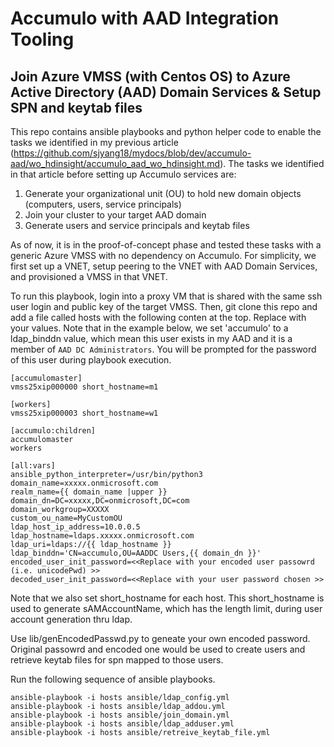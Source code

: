 # Accumulo with AAD Integration Tooling

## Join Azure VMSS (with Centos OS) to Azure Active Directory (AAD) Domain Services & Setup SPN and keytab files
This repo contains ansible playbooks and python helper code to enable the tasks we identified in my previous article (https://github.com/sjyang18/mydocs/blob/dev/accumulo-aad/wo_hdinsight/accumulo_aad_wo_hdinsight.md). The tasks we identified in that article before setting up Accumulo services are: 
1. Generate your organizational unit (OU) to hold new domain objects (computers, users, service principals) 
2. Join your cluster to your target AAD domain
3. Generate users and service principals and keytab files

As of now, it is in the proof-of-concept phase and tested these tasks with a generic Azure VMSS with no dependency on Accumulo. For simplicity, we first set up a VNET, setup peering to the VNET with AAD Domain Services, and provisioned a VMSS in that VNET. 

To run this playbook, login into a proxy VM that is shared with the same ssh user login and public key of the target VMSS. Then, git clone this repo and add a file called hosts with the following conten at the top. Replace with your values. Note that in the example below, we set 'accumulo' to a ldap_binddn value, which mean this user exists in my AAD and it is a member of `AAD DC Administrators`. You will be prompted for the password of this user during playbook execution.

```
[accumulomaster]
vmss25xip000000 short_hostname=m1

[workers]
vmss25xip000003 short_hostname=w1

[accumulo:children]
accumulomaster
workers

[all:vars]
ansible_python_interpreter=/usr/bin/python3
domain_name=xxxxx.onmicrosoft.com
realm_name={{ domain_name |upper }}
domain_dn=DC=xxxxx,DC=onmicrosoft,DC=com
domain_workgroup=XXXXX
custom_ou_name=MyCustomOU
ldap_host_ip_address=10.0.0.5
ldap_hostname=ldaps.xxxxx.onmicrosoft.com
ldap_uri=ldaps://{{ ldap_hostname }}
ldap_binddn='CN=accumulo,OU=AADDC Users,{{ domain_dn }}'
encoded_user_init_password=<<Replace with your encoded user passowrd (i.e. unicodePwd) >>
decoded_user_init_password=<<Replace with your user password chosen >>
```

Note that we also set short_hostname for each host. This short_hostname is used to generate sAMAccountName, which has the length limit, during user account generation thru ldap. 

Use lib/genEncodedPasswd.py to geneate your own encoded password. Original passowrd and encoded one would be used to create users and retrieve keytab files for spn mapped to those users.

Run the following sequence of ansible playbooks.

```
ansible-playbook -i hosts ansible/ldap_config.yml
ansible-playbook -i hosts ansible/ldap_addou.yml
ansible-playbook -i hosts ansible/join_domain.yml
ansible-playbook -i hosts ansible/ldap_adduser.yml
ansible-playbook -i hosts ansible/retreive_keytab_file.yml
```






